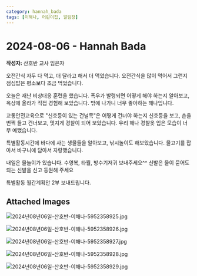 ```yaml
---
category: hannah_bada
tags: [이해나, 어린이집, 알림장]
---
```


# 2024-08-06 - Hannah Bada

**작성자:** 산호반 교사 임은자  

오전간식 자두 다 먹고, 더 달라고 해서 더 먹었습니다. 오전간식을 많이 먹어서 그런지 점심밥은 평소보다 조금 먹었습니다.

오늘은 재난 비상대응 훈련을 했습니다.  폭우가 발령되면 어떻게 해야 하는지 알아보고, 옥상에 올라가 직접 경험해 보았습니다. 밖에 나가니 너무 좋아하는 해나입니다.

교통안전교육으로 "신호등이 있는 건널목"은 어떻게 건너야 하는지 신호등을 보고,  손을 번쩍 들고 건너보고, 멋지게 경찰이 되어 보았습니다. 우리 해나 경찰옷 입은 모습이 너무 예뻤습니다.

특별활동시간에 바다에 사는 생물들을 알아보고, 낚시놀이도 해보았습니다. 물고기를 잡아서 바구니에 담아서 자랑했습니다.

내일은 물놀이가 있습니다. 수영복,  타월, 방수기저귀 보내주세요^^ 신발은 물이 묻어도 되는 신발을 신고 등원해 주세요

특별활동 월간계획안 2부 보내드립니다.

## Attached Images
![2024년08년06일-산호반-이해나-5952358925.jpg](d:\Users\hannah\Downloads\kids\photo\2024년08년06일-산호반-이해나-5952358925.jpg)

![2024년08년06일-산호반-이해나-5952358926.jpg](d:\Users\hannah\Downloads\kids\photo\2024년08년06일-산호반-이해나-5952358926.jpg)

![2024년08년06일-산호반-이해나-5952358927.jpg](d:\Users\hannah\Downloads\kids\photo\2024년08년06일-산호반-이해나-5952358927.jpg)

![2024년08년06일-산호반-이해나-5952358928.jpg](d:\Users\hannah\Downloads\kids\photo\2024년08년06일-산호반-이해나-5952358928.jpg)

![2024년08년06일-산호반-이해나-5952358929.jpg](d:\Users\hannah\Downloads\kids\photo\2024년08년06일-산호반-이해나-5952358929.jpg)

